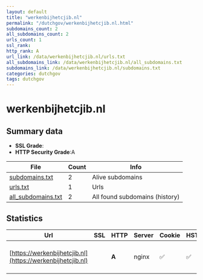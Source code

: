 ```yaml
---
layout: default
title: "werkenbijhetcjib.nl"
permalink: "/dutchgov/werkenbijhetcjib.nl.html"
subdomains_count: 2
all_subdomains_count: 2
urls_count: 1
ssl_rank: 
http_rank: A
url_link: /data/werkenbijhetcjib.nl/urls.txt
all_subdomains_link: /data/werkenbijhetcjib.nl/all_subdomains.txt
subdomains_link: /data/werkenbijhetcjib.nl/subdomains.txt
categories: dutchgov
tags: dutchgov
---
```



# werkenbijhetcjib.nl
## Summary data


 - **SSL Grade**:
 - **HTTP Security Grade**:A


| File       | Count | Info |
|------------|-------|------|
|[subdomains.txt](/DutchGovScope/data/werkenbijhetcjib.nl/subdomains.txt)|2|Alive subdomains|
|[urls.txt](/DutchGovScope/data/werkenbijhetcjib.nl/urls.txt)|1|Urls|
|[all_subdomains.txt](/DutchGovScope/data/werkenbijhetcjib.nl/all_subdomains.txt)|2|All found subdomains (history)|


## Statistics


| Url | SSL | HTTP | Server | Cookie | HSTS | CORS | CTO | CSP | XFO | XXP | RP |FP| Tech |Title |
|--------|-------|-------|------|------|------|------|------|------|------|------|------|------|------|------|
|[https://werkenbijhetcjib.nl](https://werkenbijhetcjib.nl)| | **A**|nginx|:white_check_mark: |:white_check_mark: | | |:warning: | :white_check_mark: | :white_check_mark: | :white_check_mark: | |Drupal:10 HSTS Nginx PHP|Home | Werken bi...|

